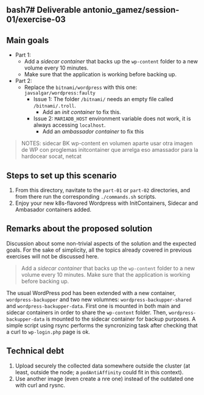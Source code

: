 bash7# Deliverable antonio_gamez/session-01/exercise-03
---

## Main goals
  
* Part 1:
    * Add a *sidecar container* that backs up the `wp-content` folder to a new volume every 10 minutes.
    * Make sure that the application is working before backing up.
* Part 2:
    * Replace the `bitnami/wordpress` with this one: `javsalgar/wordpress:faulty`
        * Issue 1: The folder `/bitnami/` needs an empty file called `/bitnami/.troll`. 
            * Add an *init container* to fix this.
        * Issue 2: `MARIADB_HOST` environment variable does not work, it is always accessing `localhost`.
            * Add an *ambassador container* to fix this


> NOTES: sidecar BK wp-content en volumen aparte
    usar otra imagen de WP con proglemas
        initcontainer que arrelga eso
        amassador para la hardocear socat, netcat

## Steps to set up this scenario

1) From this directory, navitate to the `part-01` or `part-02` directories, and from there run the corresponding `./commands.sh` scripts.
2) Enjoy your new k8s-flavored Wordpress with InitContainers, Sidecar and Ambasador containers added.


## Remarks about the proposed solution

Discussion about some non-trivial aspects of the solution and the expected goals. For the sake of simplicity, all the topics already covered in previous exercises will not be discussed here.

> Add a *sidecar container* that backs up the `wp-content` folder to a new volume every 10 minutes. Make sure that the application is working before backing up.

The usual WordPress pod has been extended with a new container, `wordpress-backupper` and two new volumnes: `wordpress-backupper-shared` and `wordpress-backupper-data`. First one is mounted in both main and sidecar containers in order to share the `wp-content` folder. Then, `wordpress-backupper-data` is mounted to the sidecar container for backup purposes. A simple script using rsync performs the syncronizing task after checking that a curl to `wp-login.php` page is ok.


## Technical debt
  
1) Upload securely the collected data somewhere outside the cluster (at least, outside the node; a `podAntiAffinity` could fit in this context).
2) Use another image (even create a nre one) instead of the outdated one with curl and rysnc.
